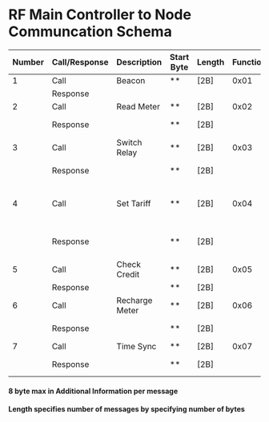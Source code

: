# RF Main Controller to Node Communcation Schema

|  Number | Call/Response | Description | Start Byte | Length | Function | Meter ID | Additional Information | Random | Checksum | End Byte |
|  ------ | ------ | ------ | ------ | ------ | ------ | ------ | ------ | ------ | ------ | ------ |
|  1 | Call | Beacon | ** | [2B] | 0x01 | [2B] | empty | [1B] | [1B] | ## |
|   | Response |  |  |  |  |  | same as the call  |  |  |  |
|  2 | Call | Read Meter | ** | [2B] | 0x02 | [2B] | empty | [1B] | [1B] | ## |
|   | Response |  | ** | [2B] |  | [2B] | [12B-Voltage, Current, Power, Power Factor, Energy Consumed] (2 messages) | [1B] | [1B] | ## |
|  3 | Call | Switch Relay | ** | [2B] | 0x03 | [2B] | [1B-Status:0x00(off),0x01(on)] | [1B] | [1B] | ## |
|   | Response |  | ** | [2B] |  | [2B] | [1B-ValidatedCommunication:0x01(yes), 0x02(no)] | [1B] | [1B] | ## |
|  4 | Call | Set Tariff | ** | [2B] | 0x04 | [2B] | [4B-Timestamp#1] [4B-Price#1] [4B-Timestamp#2] [4B-Price#2] [4B-GeneratedTimeStamp] [4B-ActivateTimeStamp] (3 messages) | [1B] | [1B] | ## |
|   | Response |  | ** | [2B] |  | [2B] | [1B-ValidatedCommunication:0x01(yes), 0x02(no), 0x03(expired), 0x04(newer availible)] | [1B] | [1B] | ## |
|  5 | Call | Check Credit | ** | [2B] | 0x05 | [2B] | empty | [1B] | [1B] | ## |
|   | Response |  | ** | [2B] |  | [2B] | [2B-Current Credit] | [1B] | [1B] | ## |
|  6 | Call | Recharge Meter | ** | [2B] | 0x06 | [2B] | [2B-Credit to Add] | [1B] | [1B] | ## |
|   | Response |  | ** | [2B] |  | [2B] | [1B-ValidatedCommunication:0x01(yes),0x02(no)] | [1B] | [1B] | ## |
|  7 | Call | Time Sync | ** | [2B] | 0x07 | [2B] | [4B-CurrentTimeStamp] | [1B] | [1B] | ## |
|   | Response |  | ** | [2B] |  | [2B] | [1B-ValidatedCommunication:0x01(yes),0x02(no)] | [1B] | [1B] | ## |

#### 8 byte max in Additional Information per message
#### Length specifies number of messages by specifying number of bytes
